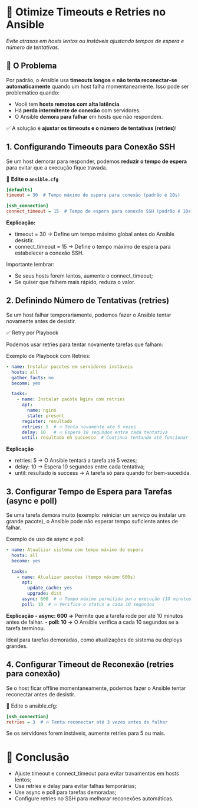 # 🚀 Otimize Timeouts e Retries no Ansible  
*Evite atrasos em hosts lentos ou instáveis ajustando tempos de espera e número de tentativas.*

## 📌 O Problema
Por padrão, o Ansible usa **timeouts longos** e **não tenta reconectar-se automaticamente** quando um host falha momentaneamente. Isso pode ser problemático quando:

- Você tem **hosts remotos com alta latência**.
- Há **perda intermitente de conexão** com servidores.
- O Ansible **demora para falhar** em hosts que não respondem.

✅ A solução é **ajustar os timeouts e o número de tentativas (retries)**!

## 1. Configurando Timeouts para Conexão SSH
Se um host demorar para responder, podemos **reduzir o tempo de espera** para evitar que a execução fique travada.

📄 **Edite o `ansible.cfg`**
```ini
[defaults]
timeout = 30  # Tempo máximo de espera para conexão (padrão é 10s)

[ssh_connection]
connect_timeout = 15  # Tempo de espera para conexão SSH (padrão é 10s)
```

**Explicação:**
- timeout = 30 → Define um tempo máximo global antes do Ansible desistir.  
- connect_timeout = 15 → Define o tempo máximo de espera para estabelecer a conexão SSH.

Importante lembrar:  
- Se seus hosts forem lentos, aumente o connect_timeout;  
- Se quiser que falhem mais rápido, reduza o valor.

## 2. Definindo Número de Tentativas (retries)

Se um host falhar temporariamente, podemos fazer o Ansible tentar novamente antes de desistir.

✅ Retry por Playbook

Podemos usar retries para tentar novamente tarefas que falham:

Exemplo de Playbook com Retries:
```yaml
- name: Instalar pacotes em servidores instáveis
  hosts: all
  gather_facts: no
  become: yes

  tasks:
    - name: Instalar pacote Nginx com retries
      apt:
        name: nginx
        state: present
      register: resultado
      retries: 5  # 🔥 Tenta novamente até 5 vezes
      delay: 10   # 🔥 Espera 10 segundos entre cada tentativa
      until: resultado eh successo  # Continua tentando até funcionar
```

**Explicação**
- retries: 5 → O Ansible tentará a tarefa até 5 vezes;  
- delay: 10 → Espera 10 segundos entre cada tentativa;  
- until: resultado is success → A tarefa só para quando for bem-sucedida.  

## 3. Configurar Tempo de Espera para Tarefas (async e poll)

Se uma tarefa demora muito (exemplo: reiniciar um serviço ou instalar um grande pacote), o Ansible pode não esperar tempo suficiente antes de falhar.

Exemplo de uso de async e poll:
```yaml
- name: Atualizar sistema com tempo máximo de espera
  hosts: all
  become: yes

  tasks:
    - name: Atualizar pacotes (tempo máximo 600s)
      apt:
        update_cache: yes
        upgrade: dist
      async: 600  # 🔥 Tempo máximo permitido para execução (10 minutos)
      poll: 10  # 🔥 Verifica o status a cada 10 segundos
```

**Explicação**
**- async: 600 →** Permite que a tarefa rode por até 10 minutos antes de falhar.
**- poll: 10 →** O Ansible verifica a cada 10 segundos se a tarefa terminou.

Ideal para tarefas demoradas, como atualizações de sistema ou deploys grandes.

## 4. Configurar Timeout de Reconexão (retries para conexão)

Se o host ficar offline momentaneamente, podemos fazer o Ansible tentar reconectar antes de desistir.

📄 Edite o ansible.cfg:
```ini
[ssh_connection]
retries = 3  # 🔥 Tenta reconectar até 3 vezes antes de falhar
```

Se os servidores forem instáveis, aumente retries para 5 ou mais.

# 🎯 Conclusão

- Ajuste timeout e connect_timeout para evitar travamentos em hosts lentos;  
- Use retries e delay para evitar falhas temporárias;  
- Use async e poll para tarefas demoradas;  
- Configure retries no SSH para melhorar reconexões automáticas.  

